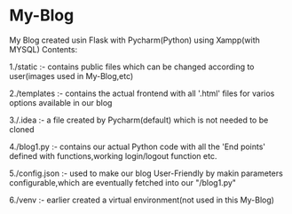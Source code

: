 # My-Blog
My Blog created usin Flask with Pycharm(Python) using Xampp(with MYSQL)
Contents:

1./static :- contains public files which can be changed according to user(images used in  My-Blog,etc)


2./templates :- contains the actual frontend with all '.html' files for varios options available in our blog


3./.idea :- a file created by Pycharm(default) which is not needed to be cloned


4./blog1.py :- contains our actual Python code with all the 'End points' defined with functions,working login/logout function etc. 


5./config.json :- used to make our blog User-Friendly by makin parameters configurable,which are eventually fetched into our "/blog1.py"


6./venv :- earlier created a virtual environment(not used in this My-Blog)



